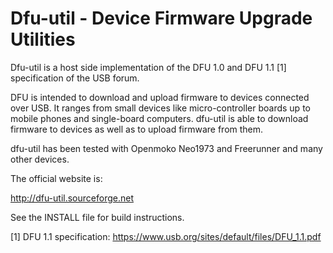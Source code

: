 # Dfu-util - Device Firmware Upgrade Utilities

Dfu-util is a host side implementation of the DFU 1.0 and DFU 1.1 [1] specification of the USB forum.

DFU is intended to download and upload firmware to devices connected over USB.
It ranges from small devices like micro-controller boards up to mobile phones and single-board computers.
dfu-util is able to download firmware to devices as well as to upload firmware from them.

dfu-util has been tested with Openmoko Neo1973 and Freerunner and many other devices.

The official website is:

  http://dfu-util.sourceforge.net

See the INSTALL file for build instructions.

[1] DFU 1.1 specification:
    https://www.usb.org/sites/default/files/DFU_1.1.pdf
